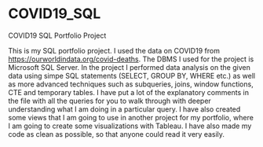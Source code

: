 # COVID19_SQL
COVID19 SQL Portfolio Project

This is my SQL portfolio project. I used the data on COVID19 from https://ourworldindata.org/covid-deaths. The DBMS I used for the project is Microsoft SQL Server. In the project I performed data analysis on the given data using simpe SQL statements (SELECT, GROUP BY, WHERE etc.) as well as more advanced techniques such as subqueries, joins, window functions, CTE and temporary tables. I have put a lot of the explanatory comments in the file with all the queries for you to walk through with deeper understanding what I am doing in a particular query. I have also created some views that I am going to use in another project for my portfolio, where I am going to create some visualizations with Tableau. I have also made my code as clean as possible, so that anyone could read it very easily. 
